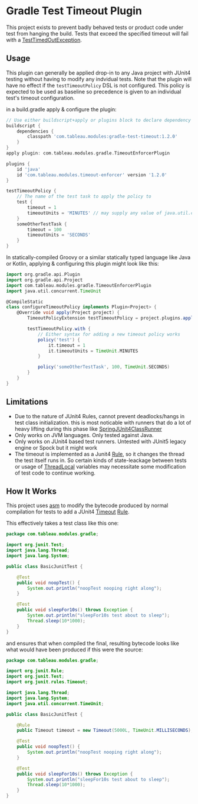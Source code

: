 # Gradle Test Timeout Plugin
This project exists to prevent badly behaved tests or product code under test from
hanging the build. Tests that exceed the specified timeout will fail with a
[TestTimedOutException](https://junit.org/junit4/javadoc/4.12/org/junit/runners/model/TestTimedOutException.html).

## Usage
This plugin can generally be applied drop-in to any Java project with JUnit4 testing without having to modify any
indvidual tests. Note that the plugin will have no effect if the `testTimeoutPolicy` DSL is not configured.
This policy is expected to be used as baseline so precedence is given to an individual test's timeout configuration.


in a build.gradle apply & configure the plugin:
```gradle
// Use either buildscript+apply or plugins block to declare dependency but not both
buildscript {
    dependencies {
        classpath 'com.tableau.modules:gradle-test-timeout:1.2.0'
    }
}
apply plugin: com.tableau.modules.gradle.TimeoutEnforcerPlugin

plugins {
    id 'java'
    id 'com.tableau.modules.timeout-enforcer' version '1.2.0'
}

testTimeoutPolicy {
    // The name of the test task to apply the policy to
    test {
        timeout = 1
        timeoutUnits = 'MINUTES' // may supply any value of java.util.concurrent.TimeUnit
    }
    someOtherTestTask {
        timeout = 100
        timeoutUnits = 'SECONDS'
    }
}
```

In statically-compiled Groovy or a similar statically typed language like Java or Kotlin,
applying & configuring this plugin might look like this:
```groovy
import org.gradle.api.Plugin
import org.gradle.api.Project
import com.tableau.modules.gradle.TimeoutEnforcerPlugin
import java.util.concurrent.TimeUnit

@CompileStatic
class configureTimeoutPolicy implements Plugin<Project> {
    @Override void apply(Project project) {
        TimeoutPolicyExtension testTimeoutPolicy = project.plugins.apply(TimeoutEnforcerPlugin).testTimeoutPolicy

        testTimeoutPolicy.with {
            // Either syntax for adding a new timeout policy works
            policy('test') {
                it.timeout = 1
                it.timeoutUnits = TimeUnit.MINUTES
            }

            policy('someOtherTestTask', 100, TimeUnit.SECONDS)
        }
    }
}
```

## Limitations

* Due to the nature of JUnit4 Rules, cannot prevent deadlocks/hangs in test class initialization.
this is most noticable with runners that do a lot of heavy lifting during this phase like
[SpringJUnit4ClassRunner](https://docs.spring.io/autorepo/docs/spring-framework/3.2.8.RELEASE/javadoc-api/org/springframework/test/context/junit4/SpringJUnit4ClassRunner.html)
* Only works on JVM languages. Only tested against Java.
* Only works on JUnit4 based test runners. Untested with JUnit5 legacy engine or Spock but it might work
* The timeout is implemented as a Junit4 [Rule](https://github.com/junit-team/junit4/wiki/rules), so it changes the thread the test itself runs in.
So certain kinds of state-leackage between tests or usage of [ThreadLocal](https://docs.oracle.com/javase/8/docs/api/java/lang/ThreadLocal.html)
variables may necessitate some modification of test code to continue working.

## How It Works

This project uses [asm](http://asm.ow2.io/) to modify the bytecode produced by normal compilation
for tests to add a JUnit4 [Timeout](https://junit.org/junit4/javadoc/4.12/org/junit/rules/Timeout.html) [Rule](https://junit.org/junit4/javadoc/4.12/org/junit/Rule.html).

This effectively takes a test class like this one:
```java
package com.tableau.modules.gradle;

import org.junit.Test;
import java.lang.Thread;
import java.lang.System;

public class BasicJunitTest {

    @Test
    public void noopTest() {
        System.out.println("noopTest nooping right along");
    }

    @Test
    public void sleepFor10s() throws Exception {
        System.out.println("sleepFor10s test about to sleep");
        Thread.sleep(10*1000);
    }
}

```
and ensures that when compiled the final, resulting bytecode looks like
what would have been produced if this were the source:
```java
package com.tableau.modules.gradle;

import org.junit.Rule;
import org.junit.Test;
import org.junit.rules.Timeout;

import java.lang.Thread;
import java.lang.System;
import java.util.concurrent.TimeUnit;

public class BasicJunitTest {

    @Rule
    public Timeout timeout = new Timeout(5000L, TimeUnit.MILLISECONDS);

    @Test
    public void noopTest() {
        System.out.println("noopTest nooping right along");
    }

    @Test
    public void sleepFor10s() throws Exception {
        System.out.println("sleepFor10s test about to sleep");
        Thread.sleep(10*1000);
    }
}
```
